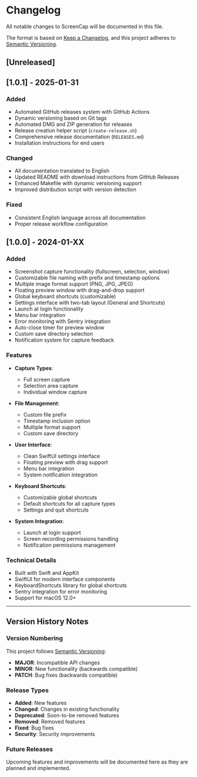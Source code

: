 # Changelog

All notable changes to ScreenCap will be documented in this file.

The format is based on [Keep a Changelog](https://keepachangelog.com/en/1.0.0/),
and this project adheres to [Semantic Versioning](https://semver.org/spec/v2.0.0.html).

## [Unreleased]

## [1.0.1] - 2025-01-31

### Added
- Automated GitHub releases system with GitHub Actions
- Dynamic versioning based on Git tags
- Automated DMG and ZIP generation for releases
- Release creation helper script (`create-release.sh`)
- Comprehensive release documentation (`RELEASES.md`)
- Installation instructions for end users

### Changed
- All documentation translated to English
- Updated README with download instructions from GitHub Releases
- Enhanced Makefile with dynamic versioning support
- Improved distribution script with version detection

### Fixed
- Consistent English language across all documentation
- Proper release workflow configuration

## [1.0.0] - 2024-01-XX

### Added
- Screenshot capture functionality (fullscreen, selection, window)
- Customizable file naming with prefix and timestamp options
- Multiple image format support (PNG, JPG, JPEG)
- Floating preview window with drag-and-drop support
- Global keyboard shortcuts (customizable)
- Settings interface with two-tab layout (General and Shortcuts)
- Launch at login functionality
- Menu bar integration
- Error monitoring with Sentry integration
- Auto-close timer for preview window
- Custom save directory selection
- Notification system for capture feedback

### Features
- **Capture Types**:
  - Full screen capture
  - Selection area capture
  - Individual window capture

- **File Management**:
  - Custom file prefix
  - Timestamp inclusion option
  - Multiple format support
  - Custom save directory

- **User Interface**:
  - Clean SwiftUI settings interface
  - Floating preview with drag support
  - Menu bar integration
  - System notification integration

- **Keyboard Shortcuts**:
  - Customizable global shortcuts
  - Default shortcuts for all capture types
  - Settings and quit shortcuts

- **System Integration**:
  - Launch at login support
  - Screen recording permissions handling
  - Notification permissions management

### Technical Details
- Built with Swift and AppKit
- SwiftUI for modern interface components
- KeyboardShortcuts library for global shortcuts
- Sentry integration for error monitoring
- Support for macOS 12.0+

---

## Version History Notes

### Version Numbering
This project follows [Semantic Versioning](https://semver.org/):
- **MAJOR**: Incompatible API changes
- **MINOR**: New functionality (backwards compatible)
- **PATCH**: Bug fixes (backwards compatible)

### Release Types
- **Added**: New features
- **Changed**: Changes in existing functionality
- **Deprecated**: Soon-to-be removed features
- **Removed**: Removed features
- **Fixed**: Bug fixes
- **Security**: Security improvements

### Future Releases
Upcoming features and improvements will be documented here as they are planned and implemented.